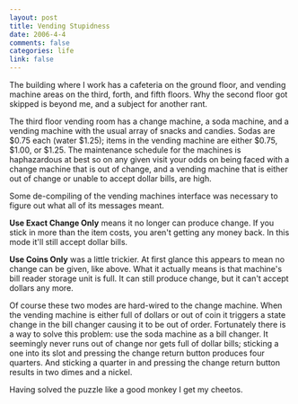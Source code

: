 ```yaml
--- 
layout: post
title: Vending Stupidness
date: 2006-4-4
comments: false
categories: life
link: false
---
```

The building where I work has a cafeteria on the ground floor, and vending machine areas on the third, forth, and fifth floors. Why the second floor got skipped is beyond me, and a subject for another rant.

The third floor vending room has a change machine, a soda machine, and a vending machine with the usual array of snacks and candies. Sodas are $0.75 each (water $1.25); items in the vending machine are either $0.75, $1.00, or $1.25. The maintenance schedule for the machines is haphazardous at best so on any given visit your odds on being faced with a change machine that is out of change, and a vending machine that is either out of change or unable to accept dollar bills, are high.

Some de-compiling of the vending machines interface was necessary to figure out what all of its messages meant.

<strong>Use Exact Change Only</strong> means it no longer can produce change. If you stick in more than the item costs, you aren't getting any money back. In this mode it'll still accept dollar bills.

<strong>Use Coins Only</strong> was a little trickier. At first glance this appears to mean no change can be given, like above. What it actually means is that machine's bill reader storage unit is full. It can still produce change, but it can't accept dollars any more.

Of course these two modes are hard-wired to the change machine. When the vending machine is either full of dollars or out of coin it triggers a state change in the bill changer causing it to be out of order. Fortunately there is a way to solve this problem: use the soda machine as a bill changer. It seemingly never runs out of change nor gets full of dollar bills; sticking a one into its slot and pressing the change return button produces four quarters. And sticking a quarter in and pressing the change return button results in two dimes and a nickel.

Having solved the puzzle like a good monkey I get my cheetos.
